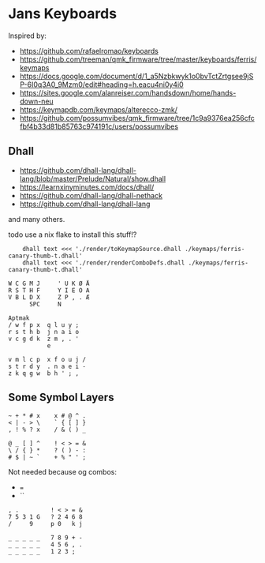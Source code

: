 # Jans Keyboards

Inspired by:

- https://github.com/rafaelromao/keyboards
- https://github.com/treeman/qmk_firmware/tree/master/keyboards/ferris/keymaps
- https://docs.google.com/document/d/1_a5Nzbkwyk1o0bvTctZrtgsee9jSP-6I0q3A0_9Mzm0/edit#heading=h.eacu4ni0y4i0
- https://sites.google.com/alanreiser.com/handsdown/home/hands-down-neu
- https://keymapdb.com/keymaps/alterecco-zmk/
- https://github.com/possumvibes/qmk_firmware/tree/1c9a9376ea256cfcfbf4b33d81b85763c974191c/users/possumvibes

## Dhall
- https://github.com/dhall-lang/dhall-lang/blob/master/Prelude/Natural/show.dhall
- https://learnxinyminutes.com/docs/dhall/
- https://github.com/dhall-lang/dhall-nethack
- https://github.com/dhall-lang/dhall-lang
 
and many others.

todo use a nix flake to install this stuff!?

```
    dhall text <<< './render/toKeymapSource.dhall ./keymaps/ferris-canary-thumb-t.dhall'
    dhall text <<< './render/renderComboDefs.dhall ./keymaps/ferris-canary-thumb-t.dhall'
```

```
W C G M J     ' U K Ø Å
R S T H F     Y I E O A
V B L D X     Z P , . Æ
      SPC     N
```

```
Aptmak
/ w f p x  q l u y ;
r s t h b  j n a i o
v c g d k  z m , . '
           e
   ```
```text
v m l c p  x f o u j / 
s t r d y  . n a e i - 
z k q g w  b h ' ; , 
```
## Some Symbol Layers
```
~ + * # x    x # @ ^ .
< | - > \    ` { [ ] }
, ! % ? x    / & ( ) _
```

```text
@ _ [ ] ^    ! < > = &    
\ / { } *    ? ( ) - :
# $ | ~ `    + % " ' ;
```


Not needed because og combos:
- `=`
- ``
```text
, .         ! < > = &
7 5 3 1 G   ? 2 4 6 8
/     9     p 0   k j
```

```text
_ _ _ _ _   7 8 9 + -
_ _ _ _ _   4 5 6 , .
_ _ _ _ _   1 2 3 ;
```


